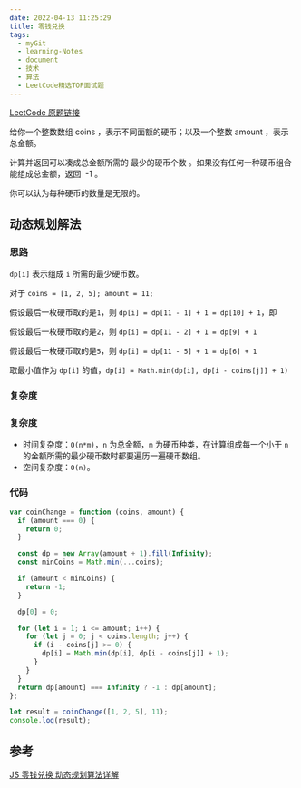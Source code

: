 ```yaml
---
date: 2022-04-13 11:25:29
title: 零钱兑换
tags:
  - myGit
  - learning-Notes
  - document
  - 技术
  - 算法
  - LeetCode精选TOP面试题
---
```


[LeetCode 原题链接](https://leetcode-cn.com/problems/coin-change/)

给你一个整数数组 coins ，表示不同面额的硬币；以及一个整数 amount ，表示总金额。

计算并返回可以凑成总金额所需的 最少的硬币个数 。如果没有任何一种硬币组合能组成总金额，返回  -1 。

你可以认为每种硬币的数量是无限的。

## 动态规划解法

### 思路

`dp[i]` 表示组成 `i` 所需的最少硬币数。

对于 `coins = [1, 2, 5]; amount = 11;`

假设最后一枚硬币取的是`1`，则 `dp[i] = dp[11 - 1] + 1 = dp[10] + 1`，即

假设最后一枚硬币取的是`2`，则 `dp[i] = dp[11 - 2] + 1 = dp[9] + 1`

假设最后一枚硬币取的是`5`，则 `dp[i] = dp[11 - 5] + 1 = dp[6] + 1`

取最小值作为 `dp[i]` 的值，`dp[i] = Math.min(dp[i], dp[i - coins[j]] + 1)`

### 复杂度

### 复杂度

- 时间复杂度：`O(n*m)`，`n` 为总金额，`m` 为硬币种类，在计算组成每一个小于 `n` 的金额所需的最少硬币数时都要遍历一遍硬币数组。
- 空间复杂度：`O(n)`。

### 代码

```js
var coinChange = function (coins, amount) {
  if (amount === 0) {
    return 0;
  }

  const dp = new Array(amount + 1).fill(Infinity);
  const minCoins = Math.min(...coins);

  if (amount < minCoins) {
    return -1;
  }

  dp[0] = 0;

  for (let i = 1; i <= amount; i++) {
    for (let j = 0; j < coins.length; j++) {
      if (i - coins[j] >= 0) {
        dp[i] = Math.min(dp[i], dp[i - coins[j]] + 1);
      }
    }
  }
  return dp[amount] === Infinity ? -1 : dp[amount];
};

let result = coinChange([1, 2, 5], 11);
console.log(result);
```

## 参考

[JS 零钱兑换 动态规划算法详解](https://blog.csdn.net/LL19880915/article/details/120292953)
